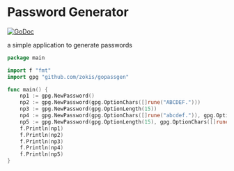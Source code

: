 # Password Generator

[![GoDoc](https://godoc.org/github.com/zokis/gopassgen?status.svg)](https://godoc.org/github.com/zokis/gopassgen)

a simple application to generate passwords

```go
package main

import f "fmt"
import gpg "github.com/zokis/gopassgen"

func main() {
    np1 := gpg.NewPassword()
    np2 := gpg.NewPassword(gpg.OptionChars([]rune("ABCDEF.")))
    np3 := gpg.NewPassword(gpg.OptionLength(15))
    np4 := gpg.NewPassword(gpg.OptionChars([]rune("abcdef.")), gpg.OptionLength(15))
    np5 := gpg.NewPassword(gpg.OptionLength(15), gpg.OptionChars([]rune("012345.")))
    f.Println(np1)
    f.Println(np2)
    f.Println(np3)
    f.Println(np4)
    f.Println(np5)
}
```
